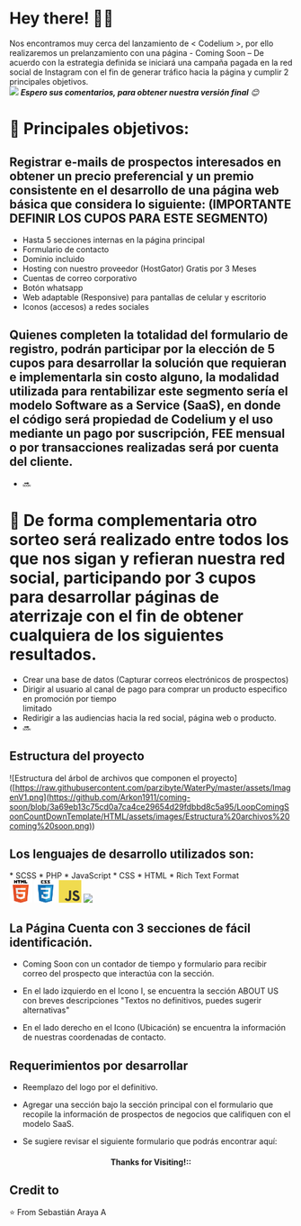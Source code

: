 <!-- Greeting -->
# Hey there! :wave::smiley:

<!--Introduction -->
Nos encontramos muy cerca del lanzamiento de < Codelium >, por ello realizaremos un prelanzamiento con una página - Coming Soon – De acuerdo con la estrategia definida se iniciará una campaña pagada en la red social de Instagram con el fin de generar tráfico hacia la página y cumplir 2 principales objetivos.
<br>
<img src="https://media.giphy.com/media/LnQjpWaON8nhr21vNW/giphy.gif" width="40"> <em><b>Espero sus comentarios, para obtener nuestra versión final</b> :blush:</em>

# 💼  Principales objetivos: 

## Registrar e-mails de prospectos interesados en obtener un precio preferencial y un premio consistente en el desarrollo de una página web básica que considera lo siguiente: (IMPORTANTE DEFINIR LOS CUPOS PARA ESTE SEGMENTO)
*  Hasta 5 secciones internas en la página principal
*  Formulario de contacto
*  Dominio incluido
*  Hosting con nuestro proveedor (HostGator) Gratis por 3 Meses
*  Cuentas de correo corporativo
*  Botón whatsapp
*  Web adaptable (Responsive) para pantallas de celular y escritorio
*  Iconos (accesos) a redes sociales

## Quienes completen la totalidad del formulario de registro, podrán participar por la elección de 5 cupos para desarrollar la solución que requieran e implementarla sin costo alguno, la modalidad utilizada para rentabilizar este segmento sería el modelo Software as a Service (SaaS), en donde el código será propiedad de Codelium y el uso mediante un pago por suscripción, FEE mensual o por transacciones realizadas será por cuenta del cliente.
* 🔜

# 🌱 De forma complementaria otro sorteo será realizado entre todos los que nos sigan y refieran nuestra red social, participando por 3 cupos para desarrollar páginas de aterrizaje con el fin de obtener cualquiera de los siguientes resultados.


* Crear una base de datos (Capturar correos electrónicos de prospectos)
* Dirigir al usuario al canal de pago para comprar un producto especifico en promoción por tiempo   
  limitado
* Redirigir a las audiencias hacia la red social, página web o producto.
* 🔜
 ## Estructura del proyecto
 
<span>![</span><span>Estructura del árbol de archivos que componen el proyecto</span><span>]</span><span>(</span><span>[https://raw.githubusercontent.com/parzibyte/WaterPy/master/assets/ImagenV1.png](https://github.com/Arkon1911/coming-soon/blob/3a69eb13c75cd0a7ca4ce29654d29fdbbd8c5a95/LoopComingSoonCountDownTemplate/HTML/assets/images/Estructura%20archivos%20coming%20soon.png)</span><span>)</span>

 ## Los lenguajes de desarrollo utilizados son:
<p> <!-- GitHub README Stats -->
* SCSS
* PHP
* JavaScript
* CSS
* HTML	
* Rich Text Format
<!-- icons -->
<br>
<code><a href = "https://developer.mozilla.org/en-US/docs/Web/Guide/HTML/HTML5"><img height="40" src="https://raw.githubusercontent.com/github/explore/80688e429a7d4ef2fca1e82350fe8e3517d3494d/topics/html/html.png"></a></code>
<code><a href = "https://developer.mozilla.org/en-US/docs/Archive/CSS3"><img height="40" src="https://raw.githubusercontent.com/github/explore/80688e429a7d4ef2fca1e82350fe8e3517d3494d/topics/css/css.png"></a></code>
<code><a href = "https://developer.mozilla.org/en-US/docs/Web/JavaScript"><img height="40" src="https://raw.githubusercontent.com/github/explore/80688e429a7d4ef2fca1e82350fe8e3517d3494d/topics/javascript/javascript.png"></a></code>
<code><a href = "https://code.visualstudio.com/"><img height="40" src="https://upload.wikimedia.org/wikipedia/commons/thumb/9/9a/Visual_Studio_Code_1.35_icon.svg/1200px-Visual_Studio_Code_1.35_icon.svg.png"></a></code>
</p>

## La Página Cuenta con 3 secciones de fácil identificación.
* Coming Soon con un contador de tiempo y formulario para recibir correo del prospecto que 
    interactúa con la sección.

* En el lado izquierdo en el Icono I, se encuentra la sección ABOUT US con breves descripciones 
 "Textos no definitivos, puedes sugerir alternativas"

* En el lado derecho en el Icono (Ubicación) se encuentra la información de nuestras coordenadas de 
 contacto.

## Requerimientos por desarrollar

* Reemplazo del logo por el definitivo.
  
* Agregar una sección bajo la sección principal con el formulario que recopile la información de 
  prospectos de negocios que califiquen con el modelo SaaS.
  
* Se sugiere revisar el siguiente formulario que podrás encontrar aquí:

<h4 align="center"> Thanks for Visiting!::</h4>

<!-- Credit -->
## Credit to 
<!--
**JoykishanSharma/JoykishanSharma** is a ✨ _special_ ✨ repository because its `README.md` (this file) appears on your GitHub profile.

Here are some ideas to get you started:

- 🔭 I’m currently working on ...
- 🌱 I’m currently learning ...
- 👯 I’m looking to collaborate on ...
- 🤔 I’m looking for help with ...
- 💬 Ask me about ...
- 📫 How to reach me: ...
- 😄 Pronouns: ...
- ⚡ Fun fact: ...
-->

⭐️ From Sebastián Araya A
